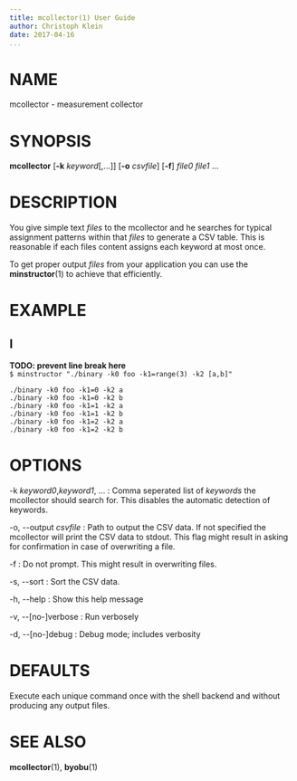 ```yaml
---
title: mcollector(1) User Guide
author: Christoph Klein
date: 2017-04-16
...
```


# NAME

mcollector - measurement collector

# SYNOPSIS

**mcollector** [**-k** *keyword*[,...]] [**-o** *csvfile*] [**-f**] *file0* *file1* ...

# DESCRIPTION

You give simple text *files* to the mcollector and he searches for
typical assignment patterns within that *files* to generate a CSV table.
This is reasonable if each files content assigns each keyword at
most once.

To get proper output *files* from your application you can use
the **minstructor**(1) to achieve that efficiently.

# EXAMPLE

## I
**TODO: prevent line break here**  
`$ minstructor "./binary -k0 foo -k1=range(3) -k2 [a,b]"`
```
./binary -k0 foo -k1=0 -k2 a
./binary -k0 foo -k1=0 -k2 b
./binary -k0 foo -k1=1 -k2 a
./binary -k0 foo -k1=1 -k2 b
./binary -k0 foo -k1=2 -k2 a
./binary -k0 foo -k1=2 -k2 b
```

# OPTIONS

-k *keyword0*,*keyword1*, ...
:   Comma seperated list of *keywords* the mcollector should search for.
    This disables the automatic detection of keywords.

-o, --output *csvfile*
:   Path to output the CSV data. If not specified the mcollector will
    print the CSV data to stdout. This flag might result in asking
    for confirmation in case of overwriting a file.

-f
:   Do not prompt. This might result in overwriting files.

-s, \--sort
:   Sort the CSV data.

-h, \--help
:   Show this help message

-v, \--[no-]verbose
:   Run verbosely

-d, \--[no-]debug
:   Debug mode; includes verbosity

# DEFAULTS

Execute each unique command once with the shell backend
and without producing any output files.

# SEE ALSO
**mcollector**(1), **byobu**(1)
